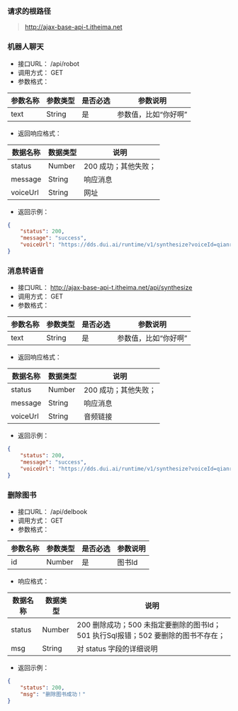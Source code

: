 ### 请求的根路径

> http://ajax-base-api-t.itheima.net



### 机器人聊天

+ 接口URL：  /api/robot
+ 调用方式： GET
+ 参数格式：

| 参数名称  | 参数类型 | 是否必选 | 参数说明 |
| --------- | -------- | -------- | -----------------  |
| text      | String   | 是       | 参数值，比如“你好啊” | 

+ 返回响应格式：

| 数据名称   | 数据类型 | 说明                     |
| ---------- | -------- | ------------------------ |
| status     | Number   | 200 成功；其他失败；    |
| message    | String   | 响应消息                |
| voiceUrl   | String   | 网址                   |

+ 返回示例：

```json
{
    "status": 200,
    "message": "success",
    "voiceUrl": "https://dds.dui.ai/runtime/v1/synthesize?voiceId=qianranfa&speed=0.8&volume=100&audioType=wav&text=%E4%BD%A0%E5%A5%BD%E5%95%8A"
}

```





### 消息转语音

+ 接口URL：  http://ajax-base-api-t.itheima.net/api/synthesize
+ 调用方式： GET
+ 参数格式：

| 参数名称  | 参数类型 | 是否必选 | 参数说明 |
| --------- | -------- | -------- | -----------------  |
| text      | String   | 是       | 参数值，比如“你好啊” |

+ 返回响应格式：

| 数据名称   | 数据类型 | 说明                     |
| ---------- | -------- | ------------------------ |
| status     | Number   | 200 成功；其他失败；     |
| message    | String   | 响应消息                |
| voiceUrl   | String   | 音频链接                |


+ 返回示例：

```json
{
    "status": 200,
    "message": "success",
    "voiceUrl": "https://dds.dui.ai/runtime/v1/synthesize?voiceId=qianranfa&speed=0.8&volume=100&audioType=wav&text=%E4%BD%A0%E5%A5%BD%E5%95%8A"
}
```





### 删除图书

+ 接口URL：  /api/delbook
+ 调用方式： GET
+ 参数格式：

| 参数名称 | 参数类型 | 是否必选 | 参数说明 |
| -------- | -------- | -------- | -------- |
| id       | Number   | 是       | 图书Id   |

+ 响应格式：

| 数据名称 | 数据类型 | 说明                                                         |
| -------- | -------- | ------------------------------------------------------------ |
| status   | Number   | 200 删除成功；500 未指定要删除的图书Id；501 执行Sql报错；502 要删除的图书不存在； |
| msg      | String   | 对 status 字段的详细说明                                     |

+ 返回示例：

```json
{
    "status": 200,
    "msg": "删除图书成功！"
}
```

